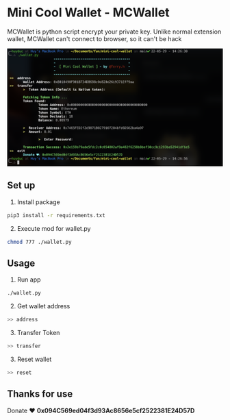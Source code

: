 # Mini Cool Wallet - MCWallet
MCWallet is python script encrypt your private key. Unlike normal extension wallet, MCWallet can't connect to browser, so it can't be hack

![alt text](https://github.com/bui-duc-huy/mini-cool-wallet/blob/main/assets/preview.jpg)

## Set up
1. Install package
```sh
pip3 install -r requirements.txt

```

2. Execute mod for wallet.py
```sh
chmod 777 ./wallet.py
```

## Usage
1. Run app
```sh
./wallet.py
```

2. Get wallet address
```sh
>> address
```

3. Transfer Token
```sh
>> transfer
```

3. Reset wallet
```sh
>> reset
```

## Thanks for use
Donate ♥  <b>0x094C569ed04f3d93Ac8656e5cf2522381E24D57D</b>
